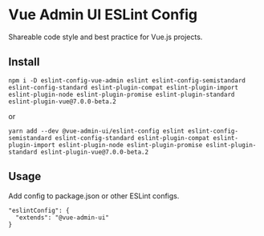 # Vue Admin UI ESLint Config

Shareable code style and best practice for Vue.js projects.

## Install

`npm i -D eslint-config-vue-admin eslint eslint-config-semistandard eslint-config-standard eslint-plugin-compat eslint-plugin-import eslint-plugin-node eslint-plugin-promise eslint-plugin-standard eslint-plugin-vue@7.0.0-beta.2`

or

`yarn add --dev @vue-admin-ui/eslint-config eslint eslint-config-semistandard eslint-config-standard eslint-plugin-compat eslint-plugin-import eslint-plugin-node eslint-plugin-promise eslint-plugin-standard eslint-plugin-vue@7.0.0-beta.2`

## Usage

Add config to package.json or other ESLint configs.

```
"eslintConfig": {
  "extends": "@vue-admin-ui"
}
```
